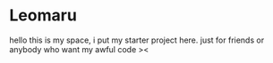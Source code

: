 # Leomaru

hello this is my space, i put my starter project here.
just for friends or anybody who want my awful code ><
